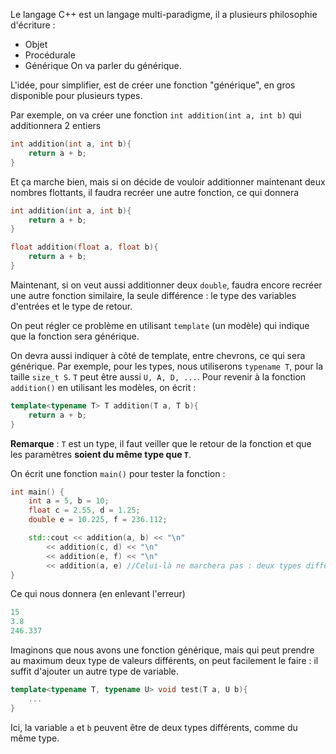 Le langage C++ est un langage multi-paradigme, il a plusieurs philosophie d'écriture :
- Objet
- Procédurale
- Générique
On va parler du générique.

L'idée, pour simplifier, est de créer une fonction "générique", en gros disponible pour plusieurs types.

Par exemple, on va créer une fonction ``int addition(int a, int b)`` qui additionnera 2 entiers 
```cpp
int addition(int a, int b){
	return a + b;
}
```

Et ça marche bien, mais si on décide de vouloir additionner maintenant deux nombres flottants, il faudra recréer une autre fonction, ce qui donnera 
```cpp
int addition(int a, int b){
	return a + b;
}

float addition(float a, float b){
	return a + b; 
}
```

Maintenant, si on veut aussi additionner deux ``double``, faudra encore recréer une autre fonction similaire, la seule différence : le type des variables d'entrées et le type de retour.

On peut régler ce problème en utilisant ``template`` (un modèle) qui indique que la fonction sera générique.

On devra aussi indiquer à côté de template, entre chevrons, ce qui sera générique.
Par exemple, pour les types, nous utiliserons ``typename T``, pour la taille ``size_t S``.
``T`` peut être aussi ``U, A, D, ...``.
Pour revenir à la fonction ``addition()`` en utilisant les modèles, on écrit :
```cpp
template<typename T> T addition(T a, T b){
	return a + b;
}
```

**Remarque** : ``T`` est un type, il faut veiller que le retour de la fonction et que les paramètres **soient du même type que ``T``**.

On écrit une fonction ``main()`` pour tester la fonction :
```cpp
int main() {
	int a = 5, b = 10;
	float c = 2.55, d = 1.25;
	double e = 10.225, f = 236.112;

	std::cout << addition(a, b) << "\n"
		<< addition(c, d) << "\n"
		<< addition(e, f) << "\n"
		<< addition(a, e) //Celui-là ne marchera pas : deux types différents
}
```

Ce qui nous donnera (en enlevant l'erreur)
```cpp
15
3.8
246.337
```

Imaginons que nous avons une fonction générique, mais qui peut prendre au maximum deux  type de valeurs différents, on peut facilement le faire : il suffit d'ajouter un autre type de variable.
```cpp
template<typename T, typename U> void test(T a, U b){
	...
}
```
Ici, la variable ``a`` et ``b`` peuvent être de deux types différents, comme du même type.